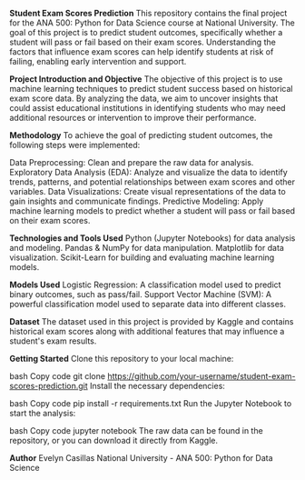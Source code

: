 **Student Exam Scores Prediction**
This repository contains the final project for the ANA 500: Python for Data Science course at National University. The goal of this project is to predict student outcomes, specifically whether a student will pass or fail based on their exam scores. Understanding the factors that influence exam scores can help identify students at risk of failing, enabling early intervention and support.

**Project Introduction and Objective**
The objective of this project is to use machine learning techniques to predict student success based on historical exam score data. By analyzing the data, we aim to uncover insights that could assist educational institutions in identifying students who may need additional resources or intervention to improve their performance.

**Methodology**
To achieve the goal of predicting student outcomes, the following steps were implemented:

Data Preprocessing: Clean and prepare the raw data for analysis.
Exploratory Data Analysis (EDA): Analyze and visualize the data to identify trends, patterns, and potential relationships between exam scores and other variables.
Data Visualizations: Create visual representations of the data to gain insights and communicate findings.
Predictive Modeling: Apply machine learning models to predict whether a student will pass or fail based on their exam scores.

**Technologies and Tools Used**
Python (Jupyter Notebooks) for data analysis and modeling.
Pandas & NumPy for data manipulation.
Matplotlib for data visualization.
Scikit-Learn for building and evaluating machine learning models.

**Models Used**
Logistic Regression: A classification model used to predict binary outcomes, such as pass/fail.
Support Vector Machine (SVM): A powerful classification model used to separate data into different classes.

**Dataset**
The dataset used in this project is provided by Kaggle and contains historical exam scores along with additional features that may influence a student's exam results.

**Getting Started**
Clone this repository to your local machine:

bash
Copy code
git clone https://github.com/your-username/student-exam-scores-prediction.git
Install the necessary dependencies:

bash
Copy code
pip install -r requirements.txt
Run the Jupyter Notebook to start the analysis:

bash
Copy code
jupyter notebook
The raw data can be found in the repository, or you can download it directly from Kaggle.

**Author**
Evelyn Casillas
National University - ANA 500: Python for Data Science
